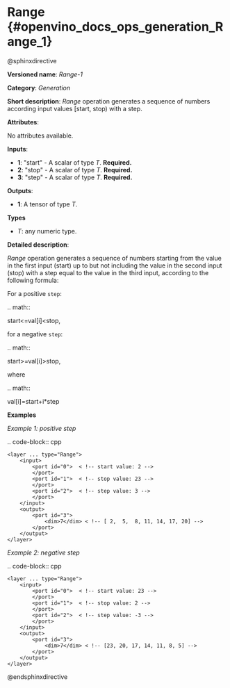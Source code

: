 # Range {#openvino_docs_ops_generation_Range_1}

@sphinxdirective

**Versioned name**: *Range-1*

**Category**: *Generation*

**Short description**: *Range* operation generates a sequence of numbers according input values [start, stop) with a step.

**Attributes**:

No attributes available.

**Inputs**:

* **1**: "start" - A scalar of type *T*. **Required.**
* **2**: "stop" - A scalar of type *T*. **Required.**
* **3**: "step" - A scalar of type *T*. **Required.**

**Outputs**:

* **1**: A tensor of type *T*.

**Types**

* *T*: any numeric type.

**Detailed description**:

*Range* operation generates a sequence of numbers starting from the value in the first input (start) up to but not including the value in the second input (stop) with a step equal to the value in the third input, according to the following formula:

For a positive ``step``:

.. math::

   start<=val[i]<stop,


for a negative ``step``:

.. math::
 
   start>=val[i]>stop,


where

.. math::

   val[i]=start+i*step


**Examples**

*Example 1: positive step*

.. code-block:: cpp

    <layer ... type="Range">
        <input>
            <port id="0">  < !-- start value: 2 -->
            </port>
            <port id="1">  < !-- stop value: 23 -->
            </port>
            <port id="2">  < !-- step value: 3 -->
            </port>
        </input>
        <output>
            <port id="3">
                <dim>7</dim> < !-- [ 2,  5,  8, 11, 14, 17, 20] -->
            </port>
        </output>
    </layer>


*Example 2: negative step*

.. code-block:: cpp

    <layer ... type="Range">
        <input>
            <port id="0">  < !-- start value: 23 -->
            </port>
            <port id="1">  < !-- stop value: 2 -->
            </port>
            <port id="2">  < !-- step value: -3 -->
            </port>
        </input>
        <output>
            <port id="3">
                <dim>7</dim> < !-- [23, 20, 17, 14, 11, 8, 5] -->
            </port>
        </output>
    </layer>

@endsphinxdirective
